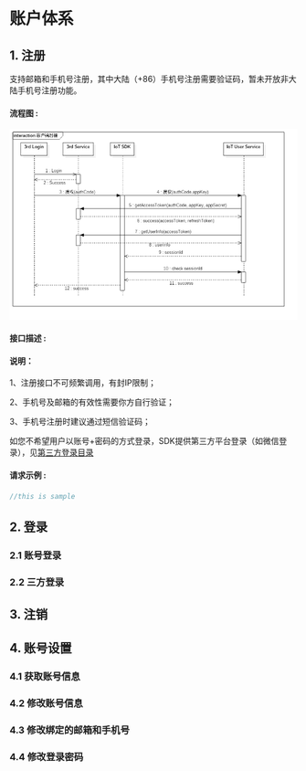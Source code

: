 # 账户体系

## 1. 注册
支持邮箱和手机号注册，其中大陆（+86）手机号注册需要验证码，暂未开放非大陆手机号注册功能。

#### 流程图 :
![](../picture/登录流程.png)

#### 接口描述 :

#### 说明：

1、注册接口不可频繁调用，有封IP限制； 

2、手机号及邮箱的有效性需要你方自行验证； 

3、手机号注册时建议通过短信验证码；

如您不希望用户以账号+密码的方式登录，SDK提供第三方平台登录（如微信登录），见[第三方登录目录](https://www.showdoc.cc/web/#/page/195506522292468)


#### 请求示例 :
```java
//this is sample
```

## 2. 登录

### 2.1  账号登录

### 2.2  三方登录

## 3.  注销

## 4.  账号设置

### 4.1 获取账号信息

### 4.2 修改账号信息

### 4.3 修改绑定的邮箱和手机号

### 4.4 修改登录密码
